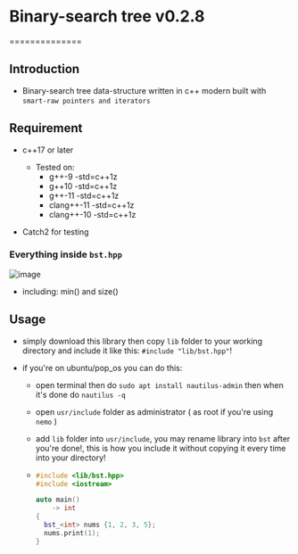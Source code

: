 # Binary-search tree v0.2.8

==============

## Introduction

- Binary-search tree data-structure written in c++ modern built with `smart-raw pointers and iterators`

## Requirement

- c++17 or later

  - Tested on:
    - g++-9 -std=c++1z
    - g++10 -std=c++1z
    - g++-11 -std=c++1z
    - clang++-11 -std=c++1z
    - clang++-10 -std=c++1z

- Catch2 for testing

### Everything inside `bst.hpp`

![image](https://user-images.githubusercontent.com/62993724/130318791-18abc0c2-0e1c-46eb-90d0-57de1792f549.png)

- including: min() and size()

## Usage

- simply download this library then copy `lib` folder to your working directory and include it like this: `#include "lib/bst.hpp"`!

- if you're on ubuntu/pop_os you can do this:

  - open terminal then do `sudo apt install nautilus-admin` then when it's done do `nautilus -q`
  - open `usr/include` folder as administrator ( as root if you're using `nemo` )
  - add `lib` folder into `usr/include`, you may rename library into `bst` after you're done!, this is how you include it without copying it every time into your directory!

  - ```cpp
    #include <lib/bst.hpp>
    #include <iostream>

    auto main()
        -> int
    {
      bst_<int> nums {1, 2, 3, 5};
      nums.print(1);
    }
    ```
